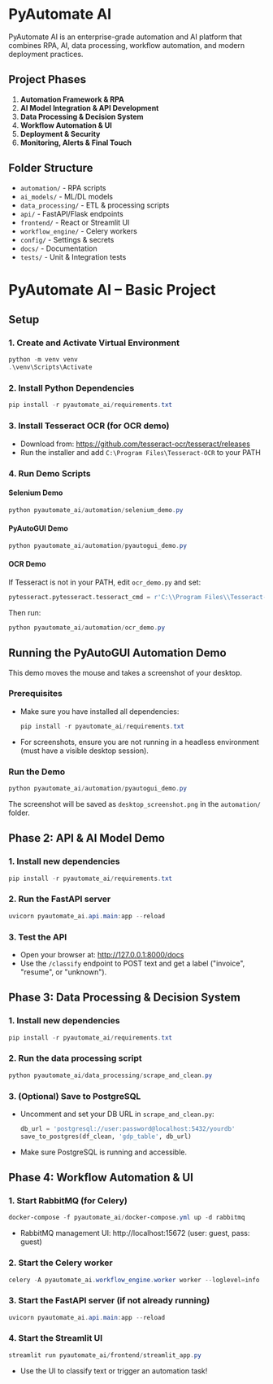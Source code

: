 # PyAutomate AI

PyAutomate AI is an enterprise-grade automation and AI platform that combines RPA, AI, data processing, workflow automation, and modern deployment practices.

## Project Phases

1. **Automation Framework & RPA**
2. **AI Model Integration & API Development**
3. **Data Processing & Decision System**
4. **Workflow Automation & UI**
5. **Deployment & Security**
6. **Monitoring, Alerts & Final Touch**

## Folder Structure

- `automation/` - RPA scripts
- `ai_models/` - ML/DL models
- `data_processing/` - ETL & processing scripts
- `api/` - FastAPI/Flask endpoints
- `frontend/` - React or Streamlit UI
- `workflow_engine/` - Celery workers
- `config/` - Settings & secrets
- `docs/` - Documentation
- `tests/` - Unit & Integration tests

# PyAutomate AI – Basic Project

## Setup

### 1. Create and Activate Virtual Environment
```powershell
python -m venv venv
.\venv\Scripts\Activate
```

### 2. Install Python Dependencies
```powershell
pip install -r pyautomate_ai/requirements.txt
```

### 3. Install Tesseract OCR (for OCR demo)
- Download from: https://github.com/tesseract-ocr/tesseract/releases
- Run the installer and add `C:\Program Files\Tesseract-OCR` to your PATH

### 4. Run Demo Scripts

#### Selenium Demo
```powershell
python pyautomate_ai/automation/selenium_demo.py
```

#### PyAutoGUI Demo
```powershell
python pyautomate_ai/automation/pyautogui_demo.py
```

#### OCR Demo
If Tesseract is not in your PATH, edit `ocr_demo.py` and set:
```python
pytesseract.pytesseract.tesseract_cmd = r'C:\\Program Files\\Tesseract-OCR\\tesseract.exe'
```
Then run:
```powershell
python pyautomate_ai/automation/ocr_demo.py
```

## Running the PyAutoGUI Automation Demo

This demo moves the mouse and takes a screenshot of your desktop.

### Prerequisites
- Make sure you have installed all dependencies:
  ```powershell
  pip install -r pyautomate_ai/requirements.txt
  ```
- For screenshots, ensure you are not running in a headless environment (must have a visible desktop session).

### Run the Demo
```powershell
python pyautomate_ai/automation/pyautogui_demo.py
```

The screenshot will be saved as `desktop_screenshot.png` in the `automation/` folder.

## Phase 2: API & AI Model Demo

### 1. Install new dependencies
```powershell
pip install -r pyautomate_ai/requirements.txt
```

### 2. Run the FastAPI server
```powershell
uvicorn pyautomate_ai.api.main:app --reload
```

### 3. Test the API
- Open your browser at: http://127.0.0.1:8000/docs
- Use the `/classify` endpoint to POST text and get a label ("invoice", "resume", or "unknown"). 

## Phase 3: Data Processing & Decision System

### 1. Install new dependencies
```powershell
pip install -r pyautomate_ai/requirements.txt
```

### 2. Run the data processing script
```powershell
python pyautomate_ai/data_processing/scrape_and_clean.py
```

### 3. (Optional) Save to PostgreSQL
- Uncomment and set your DB URL in `scrape_and_clean.py`:
  ```python
  db_url = 'postgresql://user:password@localhost:5432/yourdb'
  save_to_postgres(df_clean, 'gdp_table', db_url)
  ```
- Make sure PostgreSQL is running and accessible. 

## Phase 4: Workflow Automation & UI

### 1. Start RabbitMQ (for Celery)
```powershell
docker-compose -f pyautomate_ai/docker-compose.yml up -d rabbitmq
```
- RabbitMQ management UI: http://localhost:15672 (user: guest, pass: guest)

### 2. Start the Celery worker
```powershell
celery -A pyautomate_ai.workflow_engine.worker worker --loglevel=info
```

### 3. Start the FastAPI server (if not already running)
```powershell
uvicorn pyautomate_ai.api.main:app --reload
```

### 4. Start the Streamlit UI
```powershell
streamlit run pyautomate_ai/frontend/streamlit_app.py
```

- Use the UI to classify text or trigger an automation task!